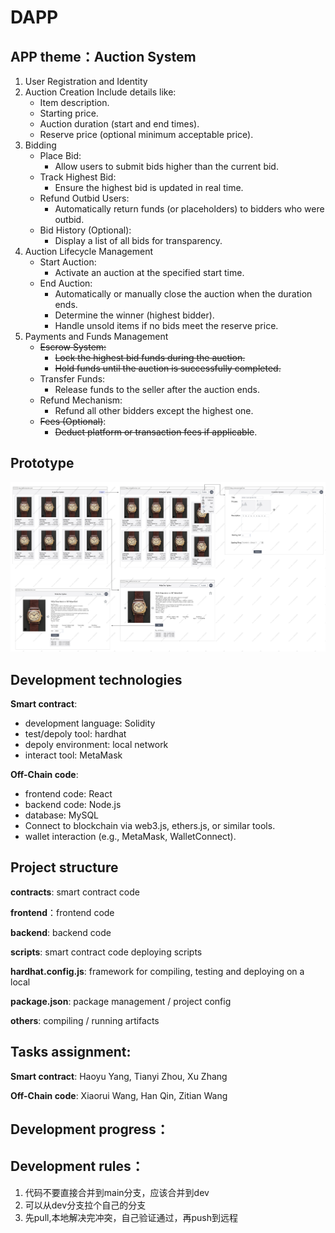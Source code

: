 # DAPP


## APP theme：Auction System
1. User Registration and Identity
2. Auction Creation
    Include details like:
    * Item description.
    * Starting price.
    * Auction duration (start and end times).
    * Reserve price (optional minimum acceptable price).
3. Bidding  
    * Place Bid:
        * Allow users to submit bids higher than the current bid.
    * Track Highest Bid:
        * Ensure the highest bid is updated in real time.
    * Refund Outbid Users:
        * Automatically return funds (or placeholders) to bidders who were outbid.
    * Bid History (Optional):
        * Display a list of all bids for transparency.
4. Auction Lifecycle Management
    * Start Auction:
        * Activate an auction at the specified start time.
    * End Auction:
        * Automatically or manually close the auction when the duration ends.
        * Determine the winner (highest bidder).
        * Handle unsold items if no bids meet the reserve price.
5. Payments and Funds Management
    * ~~Escrow System:~~
        * ~~Lock the highest bid funds during the auction.~~
        * ~~Hold funds until the auction is successfully completed.~~
    * Transfer Funds:
        * Release funds to the seller after the auction ends.
    * Refund Mechanism:
        * Refund all other bidders except the highest one.
    * ~~Fees (Optional)~~:
        * ~~Deduct platform or transaction fees if applicable~~.

## Prototype 
![prototype](DApp.png)

## Development technologies
**Smart contract**: 
* development language: Solidity
* test/depoly tool: hardhat
* depoly environment: local network
* interact tool: MetaMask

**Off-Chain code**:
* frontend code: React
* backend code: Node.js
* database: MySQL
* Connect to blockchain via web3.js, ethers.js, or similar tools.
* wallet interaction (e.g., MetaMask, WalletConnect).

## Project structure
**contracts**: smart contract code

**frontend**：frontend code

**backend**: backend code

**scripts**: smart contract code deploying scripts

**hardhat.config.js**: framework for compiling, testing and deploying on a local

**package.json**: package management / project config

**others**: compiling / running artifacts

## Tasks assignment:
**Smart contract**: Haoyu Yang, Tianyi Zhou, Xu Zhang

**Off-Chain code**: Xiaorui Wang, Han Qin, Zitian Wang

## Development progress：

## Development rules：
1. 代码不要直接合并到main分支，应该合并到dev
2. 可以从dev分支拉个自己的分支
3. 先pull,本地解决完冲突，自己验证通过，再push到远程

